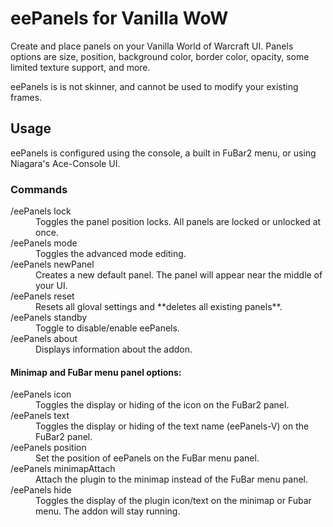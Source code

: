 # eePanels for Vanilla WoW

Create and place panels on your Vanilla World of Warcraft UI. Panels options are size, position, background color, border color, opacity, some limited texture support, and more. 

eePanels is is not skinner, and cannot be used to modify your existing frames.

## Usage
eePanels is configured using the console, a built in FuBar2 menu, or using Niagara's Ace-Console UI.

### Commands

<dl>
  <dt>/eePanels lock</dt>
  <dd>Toggles the panel position locks. All panels are locked or unlocked at once.</dd>
  <dt> /eePanels mode</dt>
  <dd>Toggles the advanced mode editing.</dd>
  <dt> /eePanels newPanel</dt>
  <dd>Creates a new default panel. The panel will appear near the middle of your UI.</dd>
  <dt> /eePanels reset</dt>
  <dd>Resets all gloval settings and **deletes all existing panels**.</dd>
  <dt> /eePanels standby</dt>
  <dd>Toggle to disable/enable eePanels.</dd>
  <dt> /eePanels about</dt>
  <dd>Displays information about the addon.</dd>
</dl>

#### Minimap and FuBar menu panel options:

<dl>
  <dt> /eePanels icon</dt>
  <dd>Toggles the display or hiding of the icon on the FuBar2 panel.</dd>
  <dt> /eePanels text</dt>
  <dd>Toggles the display or hiding of the text name (eePanels-V) on the FuBar2 panel.</dd>
  <dt> /eePanels position</dt>
  <dd>Set the position of eePanels on the FuBar menu panel.</dd>
  <dt> /eePanels minimapAttach</dt>
  <dd>Attach the plugin to the minimap instead of the FuBar menu panel.</dd>
  <dt> /eePanels hide</dt>
  <dd>Toggles the display of the plugin icon/text on the minimap or Fubar menu. The addon will stay running.</dd>
</dl>
